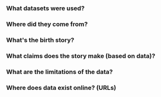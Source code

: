 

### What datasets were used?

### Where did they come from?


### What's the birth story? 

### What claims does the story make (based on data)?

### What are the limitations of the data?


### Where does data exist online? (URLs)

